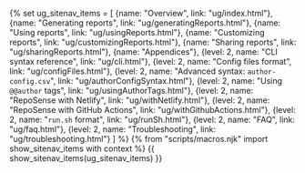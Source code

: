 {% set ug_sitenav_items = [
  {name: "Overview", link: "ug/index.html"},
  {name: "Generating reports", link: "ug/generatingReports.html"},
  {name: "Using reports", link: "ug/usingReports.html"},
  {name: "Customizing reports", link: "ug/customizingReports.html"},
  {name: "Sharing reports", link: "ug/sharingReports.html"},
  {name: "Appendices"},
  {level: 2, name: "CLI syntax reference", link: "ug/cli.html"},
  {level: 2, name: "Config files format", link: "ug/configFiles.html"},
  {level: 2, name: "Advanced syntax: `author-config.csv`", link: "ug/authorConfigSyntax.html"},
  {level: 2, name: "Using `@@author` tags", link: "ug/usingAuthorTags.html"},
  {level: 2, name: "RepoSense with Netlify", link: "ug/withNetlify.html"},
  {level: 2, name: "RepoSense with GitHub Actions", link: "ug/withGithubActions.html"},
  {level: 2, name: "`run.sh` format", link: "ug/runSh.html"},
  {level: 2, name: "FAQ", link: "ug/faq.html"},
  {level: 2, name: "Troubleshooting", link: "ug/troubleshooting.html"}
]
%}
{% from "scripts/macros.njk" import show_sitenav_items with context %}
<site-nav>
{{ show_sitenav_items(ug_sitenav_items) }}
</site-nav>
